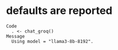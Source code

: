 # defaults are reported

    Code
      . <- chat_groq()
    Message
      Using model = "llama3-8b-8192".
